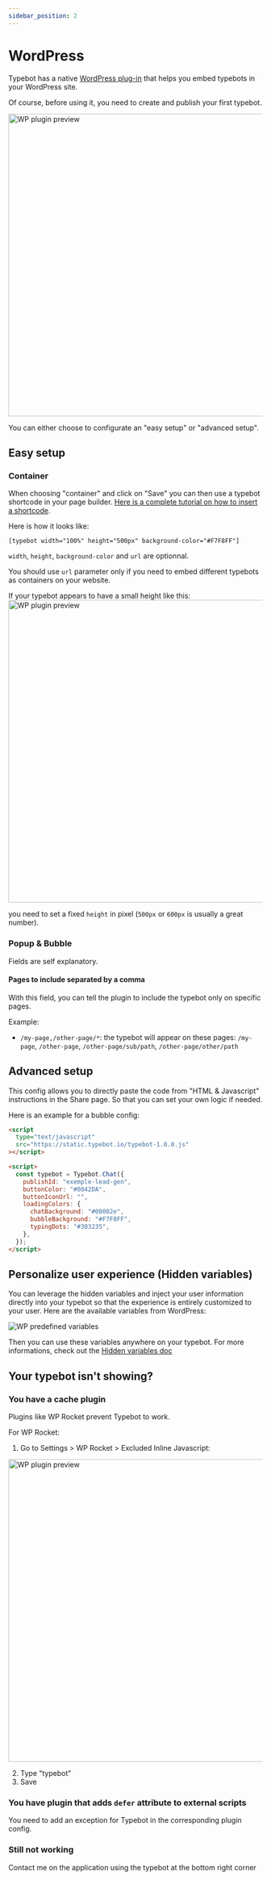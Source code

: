 ```yaml
---
sidebar_position: 2
---
```


# WordPress

Typebot has a native [WordPress plug-in](https://wordpress.org/plugins/typebot/) that helps you embed typebots in your WordPress site.

Of course, before using it, you need to create and publish your first typebot.

<img src="/img/embeddings/wordpress-preview.png" width="600" alt="WP plugin preview"/>

You can either choose to configurate an "easy setup" or "advanced setup".

## Easy setup

### Container

When choosing "container" and click on "Save" you can then use a typebot shortcode in your page builder. [Here is a complete tutorial on how to insert a shortcode](https://www.wpbeginner.com/wp-tutorials/how-to-add-a-shortcode-in-wordpress/).

Here is how it looks like:

```text
[typebot width="100%" height="500px" background-color="#F7F8FF"]
```

`width`, `height`, `background-color` and `url` are optionnal.

You should use `url` parameter only if you need to embed different typebots as containers on your website.

If your typebot appears to have a small height like this:
<img src="/img/embeddings/wp-small-container.png" width="600" alt="WP plugin preview"/>

you need to set a fixed `height` in pixel (`500px` or `600px` is usually a great number).

### Popup & Bubble

Fields are self explanatory.

#### Pages to include separated by a comma

With this field, you can tell the plugin to include the typebot only on specific pages.

Example:

- `/my-page,/other-page/*`: the typebot will appear on these pages: `/my-page`, `/other-page`, `/other-page/sub/path`, `/other-page/other/path`

## Advanced setup

This config allows you to directly paste the code from "HTML & Javascript" instructions in the Share page. So that you can set your own logic if needed.

Here is an example for a bubble config:

```html
<script
  type="text/javascript"
  src="https://static.typebot.io/typebot-1.0.0.js"
></script>

<script>
  const typebot = Typebot.Chat({
    publishId: "exemple-lead-gen",
    buttonColor: "#0042DA",
    buttonIconUrl: "",
    loadingColors: {
      chatBackground: "#00002e",
      bubbleBackground: "#F7F8FF",
      typingDots: "#303235",
    },
  });
</script>
```

## Personalize user experience (Hidden variables)

You can leverage the hidden variables and inject your user information directly into your typebot so that the experience is entirely customized to your user. Here are the available variables from WordPress:

<img src="/img/embeddings/wp-variables.png" alt="WP predefined variables"/>

Then you can use these variables anywhere on your typebot. For more informations, check out the [Hidden variables doc](https://docs.typebot.io/editor/variables/hidden-variables)

## Your typebot isn't showing?

### You have a cache plugin

Plugins like WP Rocket prevent Typebot to work.

For WP Rocket:

1. Go to Settings > WP Rocket > Excluded Inline Javascript:

<img src="/img/embeddings/wp-rocket.png" width="600" alt="WP plugin preview"/>

2. Type "typebot"
3. Save

### You have plugin that adds `defer` attribute to external scripts

You need to add an exception for Typebot in the corresponding plugin config.

### Still not working

Contact me on the application using the typebot at the bottom right corner
